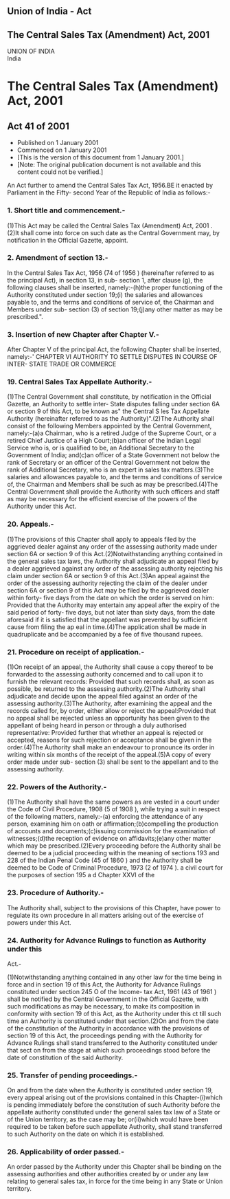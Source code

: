 ## Union of India - Act

## The Central Sales Tax (Amendment) Act, 2001

UNION OF INDIA  
India

# The Central Sales Tax (Amendment) Act, 2001

## Act 41 of 2001

  * Published on 1 January 2001 
  * Commenced on 1 January 2001 
  * [This is the version of this document from 1 January 2001.] 
  * [Note: The original publication document is not available and this content could not be verified.] 

An Act further to amend the Central Sales Tax Act, 1956.BE it enacted by
Parliament in the Fifty- second Year of the Republic of India as follows:-

### 1. Short title and commencement.-

(1)This Act may be called the Central Sales Tax (Amendment) Act, 2001 .(2)It
shall come into force on such date as the Central Government may, by
notification in the Official Gazette, appoint.

### 2. Amendment of section 13.-

In the Central Sales Tax Act, 1956 (74 of 1956 ) (hereinafter referred to as
the principal Act), in section 13, in sub- section 1, after clause (g), the
following clauses shall be inserted, namely:-(h)the proper functioning of the
Authority constituted under section 19;(i) the salaries and allowances payable
to, and the terms and conditions of service of, the Chairman and Members under
sub- section (3) of section 19;(j)any other matter as may be prescribed.".

### 3. Insertion of new Chapter after Chapter V.-

After Chapter V of the principal Act, the following Chapter shall be inserted,
namely:-' CHAPTER VI AUTHORITY TO SETTLE DISPUTES IN COURSE OF INTER- STATE
TRADE OR COMMERCE

### 19. Central Sales Tax Appellate Authority.-

(1)The Central Government shall constitute, by notification in the Official
Gazette, an Authority to settle inter- State disputes falling under section 6A
or section 9 of this Act, to be known as" the Central S les Tax Appellate
Authority (hereinafter referred to as the Authority)".(2)The Authority shall
consist of the following Members appointed by the Central Government,
namely:-(a)a Chairman, who is a retired Judge of the Supreme Court, or a
retired Chief Justice of a High Court;(b)an officer of the Indian Legal
Service who is, or is qualified to be, an Additional Secretary to the
Government of India; and(c)an officer of a State Government not below the rank
of Secretary or an officer of the Central Government not below the rank of
Additional Secretary, who is an expert in sales tax matters.(3)The salaries
and allowances payable to, and the terms and conditions of service of, the
Chairman and Members shall be such as may be prescribed.(4)The Central
Government shall provide the Authority with such officers and staff as may be
necessary for the efficient exercise of the powers of the Authority under this
Act.

### 20. Appeals.-

(1)The provisions of this Chapter shall apply to appeals filed by the
aggrieved dealer against any order of the assessing authority made under
section 6A or section 9 of this Act.(2)Notwithstanding anything contained in
the general sales tax laws, the Authority shall adjudicate an appeal filed by
a dealer aggrieved against any order of the assessing authority rejecting his
claim under section 6A or section 9 of this Act.(3)An appeal against the order
of the assessing authority rejecting the claim of the dealer under section 6A
or section 9 of this Act may be filed by the aggrieved dealer within forty-
five days from the date on which the order is served on him: Provided that the
Authority may entertain any appeal after the expiry of the said period of
forty- five days, but not later than sixty days, from the date aforesaid if it
is satisfied that the appellant was prevented by sufficient cause from filing
the ap eal in time.(4)The application shall be made in quadruplicate and be
accompanied by a fee of five thousand rupees.

### 21. Procedure on receipt of application.-

(1)On receipt of an appeal, the Authority shall cause a copy thereof to be
forwarded to the assessing authority concerned and to call upon it to furnish
the relevant records: Provided that such records shall, as soon as possible,
be returned to the assessing authority.(2)The Authority shall adjudicate and
decide upon the appeal filed against an order of the assessing
authority.(3)The Authority, after examining the appeal and the records called
for, by order, either allow or reject the appeal:Provided that no appeal shall
be rejected unless an opportunity has been given to the appellant of being
heard in person or through a duly authorised representative: Provided further
that whether an appeal is rejected or accepted, reasons for such rejection or
acceptance shall be given in the order.(4)The Authority shall make an
endeavour to pronounce its order in writing within six months of the receipt
of the appeal.(5)A copy of every order made under sub- section (3) shall be
sent to the appellant and to the assessing authority.

### 22. Powers of the Authority.-

(1)The Authority shall have the same powers as are vested in a court under the
Code of Civil Procedure, 1908 (5 of 1908 ), while trying a suit in respect of
the following matters, namely:-(a) enforcing the attendance of any person,
examining him on oath or affirmation;(b)compelling the production of accounts
and documents;(c)issuing commission for the examination of witnesses;(d)the
reception of evidence on affidavits;(e)any other matter which may be
prescribed.(2)Every proceeding before the Authority shall be deemed to be a
judicial proceeding within the meaning of sections 193 and 228 of the Indian
Penal Code (45 of 1860 ) and the Authority shall be deemed to be Code of
Criminal Procedure, 1973 (2 of 1974 ). a civil court for the purposes of
section 195 a d Chapter XXVI of the

### 23. Procedure of Authority.-

The Authority shall, subject to the provisions of this Chapter, have power to
regulate its own procedure in all matters arising out of the exercise of
powers under this Act.

### 24. Authority for Advance Rulings to function as Authority under this
Act.-

(1)Notwithstanding anything contained in any other law for the time being in
force and in section 19 of this Act, the Authority for Advance Rulings
constituted under section 245 O of the Income- tax Act, 1961 (43 of 1961 )
shall be notified by the Central Government in the Official Gazette, with such
modifications as may be necessary, to make its composition in conformity with
section 19 of this Act, as the Authority under this ct till such time an
Authority is constituted under that section.(2)On and from the date of the
constitution of the Authority in accordance with the provisions of section 19
of this Act, the proceedings pending with the Authority for Advance Rulings
shall stand transferred to the Authority constituted under that sect on from
the stage at which such proceedings stood before the date of constitution of
the said Authority.

### 25. Transfer of pending proceedings.-

On and from the date when the Authority is constituted under section 19, every
appeal arising out of the provisions contained in this Chapter-(i)which is
pending immediately before the constitution of such Authority before the
appellate authority constituted under the general sales tax law of a State or
of the Union territory, as the case may be; or(ii)which would have been
required to be taken before such appellate Authority, shall stand transferred
to such Authority on the date on which it is established.

### 26. Applicability of order passed.-

An order passed by the Authority under this Chapter shall be binding on the
assessing authorities and other authorities created by or under any law
relating to general sales tax, in force for the time being in any State or
Union territory.

